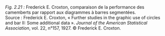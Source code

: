 *Fig. 2.21 :* Frederick E. Croxton, comparaison de la performance des camemberts par rapport aux diagrammes à barres segmentées.  
Source : Frederick E. Croxton, « Further studies in the graphic use of circles and bar II: Some additional data ». *Journal of the American Statistical Association*, vol. 22, n°157, 1927. © Frederick E. Croxton.